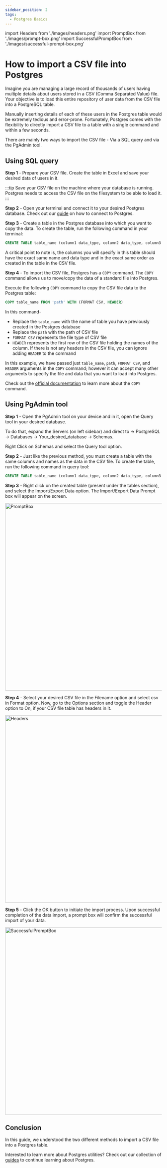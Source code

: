```yaml
---
sidebar_position: 2
tags:
  - Postgres Basics
---
```


import Headers from './images/headers.png'
import PromptBox from './images/prompt-box.png'
import SuccessfulPromptBox from './images/successful-prompt-box.png'

# How to import a CSV file into Postgres

Imagine you are managing a large record of thousands of users having multiple details about users stored in a CSV (Comma Separated Value) file. Your objective is to load this entire repository of user data from the CSV file into a PostgreSQL table.

Manually inserting details of each of these users in the Postgres table would be extremely tedious and error-prone. Fortunately, Postgres comes with the flexibility to directly import a CSV file to a table with a single command and within a few seconds.

There are mainly two ways to import the CSV file - Via a SQL query and via the PgAdmin tool.

## Using SQL query

**Step 1** - Prepare your CSV file. Create the table in Excel and save your desired data of users in it.

:::tip
Save your CSV file on the machine where your database is running. Postgres needs to access the CSV file on the filesystem to be able to load it.
:::

**Step 2** - Open your terminal and connect it to your desired Postgres database. Check out our [guide](https://tembo.io/docs/postgres_guides/how-to-connect-to-postgres/) on how to connect to Postgres.

**Step 3** - Create a table in the Postgres database into which you want to copy the data. To create the table, run the following command in your terminal:

``` sql
CREATE TABLE table_name (column1 data_type, column2 data_type, column3 data_type, …);
```

A critical point to note is, the columns you will specify in this table should have the exact same name and data type and in the exact same order as created in the table in the CSV file.

**Step 4** - To import the CSV file, Postgres has a `COPY` command. The `COPY` command allows us to move/copy the data of a standard file into Postgres.

Execute the following `COPY` command to copy the CSV file data to the Postgres table:

``` sql
COPY table_name FROM 'path' WITH (FORMAT CSV, HEADER)
```

In this command-

- Replace the `table_name` with the name of table you have previously created in the Postgres database
- Replace the `path` with the path of CSV file
- `FORMAT CSV` represents the file type of CSV file
- `HEADER` represents the first row of the CSV file holding the names of the column. If there is not any headers in the CSV file, you can ignore adding `HEADER` to the command

In this example, we have passed just `table_name`, `path`, `FORMAT CSV`, and `HEADER` arguments in the `COPY` command; however it can accept many other arguments to specify the file and data that you want to load into Postgres.

Check out the [official documentation](https://www.postgresql.org/docs/current/sql-copy.html) to learn more about the `COPY` command.

## Using PgAdmin tool

**Step 1** - Open the PgAdmin tool on your device and in it, open the Query tool in your desired database.

To do that, expand the Servers (on left sidebar) and direct to → PostgreSQL → Databases → Your_desired_database → Schemas.

Right Click on Schemas and select the Query tool option.

**Step 2** - Just like the previous method, you must create a table with the same columns and names as the data in the CSV file. To create the table, run the following command in query tool:

``` sql
CREATE TABLE table_name (column1 data_type, column2 data_type, column3 data_type, …);
```

**Step 3** - Right click on the created table (present under the tables section), and select the Import/Export Data option. The Import/Export Data Prompt box will appear on the screen.

<img src={PromptBox} width="600" alt="PromptBox" />

**Step 4** - Select your desired CSV file in the Filename option and select csv in Format option. Now, go to the Options section and toggle the Header option to On, if your CSV file table has headers in it.

<img src={Headers} width="600" alt="Headers" />

**Step 5** - Click the OK button to initiate the import process. Upon successful completion of the data import, a prompt box will confirm the successful import of your data.

<img src={SuccessfulPromptBox} width="600" alt="SuccessfulPromptBox" />

## Conclusion

In this guide, we understood the two different methods to import a CSV file into a Postgres table.

Interested to learn more about Postgres utilities? Check out our collection of [guides](https://tembo.io/docs/category/postgres-guides) to continue learning about Postgres.
